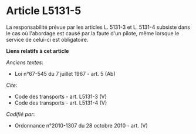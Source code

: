 # Article L5131-5

La responsabilité prévue par les articles L. 5131-3 et L. 5131-4 subsiste dans le cas où l'abordage est causé par la faute
d'un pilote, même lorsque le service de celui-ci est obligatoire.

**Liens relatifs à cet article**

_Anciens textes_:

  - Loi n°67-545 du 7 juillet 1967 - art. 5 (Ab)

_Cite_:

  - Code des transports - art. L5131-3 (V)
  - Code des transports - art. L5131-4 (V)

_Codifié par_:

  - Ordonnance n°2010-1307 du 28 octobre 2010 - art. (V)
